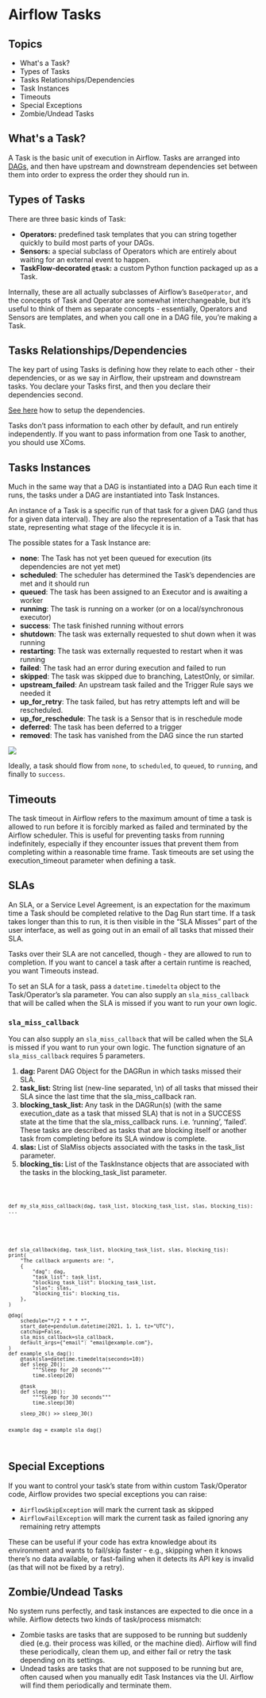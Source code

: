 <h1>Airflow Tasks</h1>

<h2>Topics</h2>
<ul>
<li>What's a Task?</li>
<li>Types of Tasks</li>
<li>Tasks Relationships/Dependencies</li>
<li>Task Instances</li>
<li>Timeouts</li>
<li>Special Exceptions</li>
<li>Zombie/Undead Tasks</li>
</ul>

<h2>What's a Task?</h2>
<p>A Task is the basic unit of execution in Airflow. Tasks are arranged into <a href="../airflow-dags/dags.md">DAGs</a>, and then have upstream and downstream dependencies set between them into order to express the order they should run in.</p>

<h2>Types of Tasks</h2>
<p>There are three basic kinds of Task:</p>
<ul>
<li><b>Operators:</b> predefined task templates that you can string together quickly to build most parts of your DAGs.</li>
<li><b>Sensors:</b> a special subclass of Operators which are entirely about waiting for an external event to happen.</li>
<li><b>TaskFlow-decorated <code>@task</code>:</b> a custom Python function packaged up as a Task.</li>
</ul>
<p>Internally, these are all actually subclasses of Airflow’s <code>BaseOperator</code>, and the concepts of Task and Operator are somewhat interchangeable, but it’s useful to think of them as separate concepts - essentially, Operators and Sensors are templates, and when you call one in a DAG file, you’re making a Task.</p>

<h2>Tasks Relationships/Dependencies</h2>
<p>The key part of using Tasks is defining how they relate to each other - their dependencies, or as we say in Airflow, their upstream and downstream tasks. You declare your Tasks first, and then you declare their dependencies second.</p>
<p><a href="../airflow-dags/dags.md#task-dependencies-inside-a-dag">See here</a> how to setup the dependencies.</p>
<p>Tasks don’t pass information to each other by default, and run entirely independently. If you want to pass information from one Task to another, you should use <a>XComs</a>.</p>

<h2>Tasks Instances</h2>
<p>Much in the same way that a DAG is instantiated into a DAG Run each time it runs, the tasks under a DAG are instantiated into Task Instances.</p>
<p>An instance of a Task is a specific run of that task for a given DAG (and thus for a given data interval). They are also the representation of a Task that has state, representing what stage of the lifecycle it is in.</p>

<p>The possible states for a Task Instance are:</p>
<ul>
<li><b>none</b>: The Task has not yet been queued for execution (its dependencies are not yet met)</li>
<li><b>scheduled</b>: The scheduler has determined the Task’s dependencies are met and it should run</li>
<li><b>queued</b>: The task has been assigned to an Executor and is awaiting a worker</li>
<li><b>running</b>: The task is running on a worker (or on a local/synchronous executor)</li>
<li><b>success</b>: The task finished running without errors</li>
<li><b>shutdown</b>: The task was externally requested to shut down when it was running</li>
<li><b>restarting</b>: The task was externally requested to restart when it was running</li>
<li><b>failed</b>: The task had an error during execution and failed to run</li>
<li><b>skipped</b>: The task was skipped due to branching, LatestOnly, or similar.</li>
<li><b>upstream_failed</b>: An upstream task failed and the Trigger Rule says we needed it</li>
<li><b>up_for_retry</b>: The task failed, but has retry attempts left and will be rescheduled.</li>
<li><b>up_for_reschedule</b>: The task is a Sensor that is in reschedule mode</li>
<li><b>deferred</b>: The task has been deferred to a trigger</li>
<li><b>removed</b>: The task has vanished from the DAG since the run started</li>
</ul>
<img src="https://airflow.apache.org/docs/apache-airflow/stable/_images/task_lifecycle_diagram.png" style="background-color: white;">
<p>Ideally, a task should flow from <code>none</code>, to <code>scheduled</code>, to <code>queued</code>, to <code>running</code>, and finally to <code>success</code>.</p>

<h2>Timeouts</h2>
<p>The task timeout in Airflow refers to the maximum amount of time a task is allowed to run before it is forcibly marked as failed and terminated by the Airflow scheduler. This is useful for preventing tasks from running indefinitely, especially if they encounter issues that prevent them from completing within a reasonable time frame. Task timeouts are set using the execution_timeout parameter when defining a task.</p>

<h2>SLAs</h2>
<p>An SLA, or a Service Level Agreement, is an expectation for the maximum time a Task should be completed relative to the Dag Run start time. If a task takes longer than this to run, it is then visible in the “SLA Misses” part of the user interface, as well as going out in an email of all tasks that missed their SLA.</p>
<p>Tasks over their SLA are not cancelled, though - they are allowed to run to completion. If you want to cancel a task after a certain runtime is reached, you want Timeouts instead.</p>
<p>To set an SLA for a task, pass a <code>datetime.timedelta</code> object to the Task/Operator’s sla parameter. You can also supply an <code>sla_miss_callback</code> that will be called when the SLA is missed if you want to run your own logic.</p>

<h3><code>sla_miss_callback</code></h3>
<p>You can also supply an <code>sla_miss_callback</code> that will be called when the SLA is missed if you want to run your own logic. The function signature of an <code>sla_miss_callback</code> requires 5 parameters.<p>
<ol>
<li><b>dag: </b>Parent DAG Object for the DAGRun in which tasks missed their SLA.</li>
<li><b>task_list: </b>String list (new-line separated, \n) of all tasks that missed their SLA since the last time that the sla_miss_callback ran.</li>
<li><b>blocking_task_list: </b>Any task in the DAGRun(s) (with the same execution_date as a task that missed SLA) that is not in a SUCCESS state at the time that the sla_miss_callback runs. i.e. ‘running’, ‘failed’. These tasks are described as tasks that are blocking itself or another task from completing before its SLA window is complete.</li>
<li><b>slas: </b>List of SlaMiss objects associated with the tasks in the task_list parameter.</li>
<li><b>blocking_tis: </b>List of the TaskInstance objects that are associated with the tasks in the blocking_task_list parameter.</li>
</ol>
<code>

    def my_sla_miss_callback(dag, task_list, blocking_task_list, slas, blocking_tis):
    ...
</code>
<code>

    def sla_callback(dag, task_list, blocking_task_list, slas, blocking_tis):
    print(
        "The callback arguments are: ",
        {
            "dag": dag,
            "task_list": task_list,
            "blocking_task_list": blocking_task_list,
            "slas": slas,
            "blocking_tis": blocking_tis,
        },
    )

    @dag(
        schedule="*/2 * * * *",
        start_date=pendulum.datetime(2021, 1, 1, tz="UTC"),
        catchup=False,
        sla_miss_callback=sla_callback,
        default_args={"email": "email@example.com"},
    )
    def example_sla_dag():
        @task(sla=datetime.timedelta(seconds=10))
        def sleep_20():
            """Sleep for 20 seconds"""
            time.sleep(20)

        @task
        def sleep_30():
            """Sleep for 30 seconds"""
            time.sleep(30)

        sleep_20() >> sleep_30()


    example_dag = example_sla_dag()

</code>

<h2>Special Exceptions</h2>

<p>If you want to control your task’s state from within custom Task/Operator code, Airflow provides two special exceptions you can raise:</p>
<ul>
<li><code>AirflowSkipException</code> will mark the current task as skipped</li>
<li><code>AirflowFailException</code> will mark the current task as failed ignoring any remaining retry attempts</li>
</ul>
<p>
These can be useful if your code has extra knowledge about its environment and wants to fail/skip faster - e.g., skipping when it knows there’s no data available, or fast-failing when it detects its API key is invalid (as that will not be fixed by a retry).</p>

<h2>Zombie/Undead Tasks</h2>
<p>No system runs perfectly, and task instances are expected to die once in a while. Airflow detects two kinds of task/process mismatch:</p>
<ul>
<li>Zombie tasks are tasks that are supposed to be running but suddenly died (e.g. their process was killed, or the machine died). Airflow will find these periodically, clean them up, and either fail or retry the task depending on its settings.</li>
<li>Undead tasks are tasks that are not supposed to be running but are, often caused when you manually edit Task Instances via the UI. Airflow will find them periodically and terminate them.</li>
</ul>